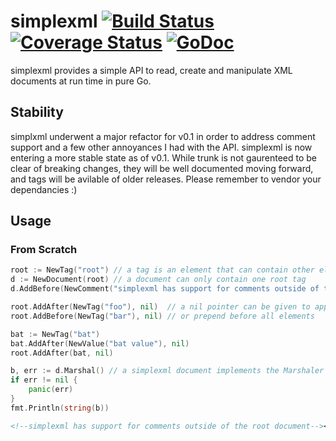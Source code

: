 simplexml [![Build Status](https://travis-ci.org/kylewolfe/simplexml.svg?branch=master)](https://travis-ci.org/kylewolfe/simplexml) [![Coverage Status](https://coveralls.io/repos/kylewolfe/simplexml/badge.svg)](https://coveralls.io/r/kylewolfe/simplexml) [![GoDoc](http://godoc.org/github.com/kylewolfe/simplexml?status.svg)](http://godoc.org/github.com/kylewolfe/simplexml) 
=========

simplexml provides a simple API to read, create and manipulate XML documents at run time in pure Go.

## Stability

simplxml underwent a major refactor for v0.1 in order to address comment support and a few other annoyances I had with the API. simplexml is now entering a more stable state as of v0.1. While trunk is not gaurenteed to be clear of breaking changes, they will be well documented moving forward, and tags will be avilable of older releases. Please remember to vendor your dependancies :)

## Usage

### From Scratch

```go
root := NewTag("root") // a tag is an element that can contain other elements
d := NewDocument(root) // a document can only contain one root tag
d.AddBefore(NewComment("simplexml has support for comments outside of the root document"), root)

root.AddAfter(NewTag("foo"), nil)  // a nil pointer can be given to append to the end of all elements
root.AddBefore(NewTag("bar"), nil) // or prepend before all elements

bat := NewTag("bat")
bat.AddAfter(NewValue("bat value"), nil)
root.AddAfter(bat, nil)

b, err := d.Marshal() // a simplexml document implements the Marshaler interface
if err != nil {
	panic(err)
}
fmt.Println(string(b))
```

```xml
<!--simplexml has support for comments outside of the root document--><root><bar/><foo/><bat>bat value</bat></root>
```